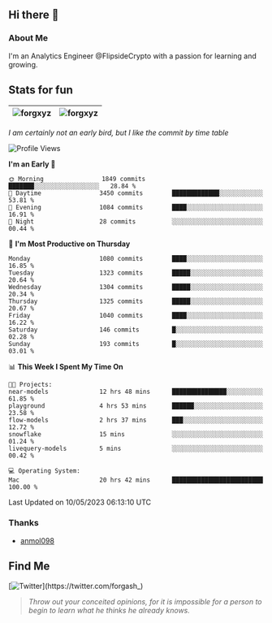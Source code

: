 ## Hi there 👋

### About Me

I'm an Analytics Engineer @FlipsideCrypto with a passion for learning and growing.
  
## Stats for fun

| <img align="center" src="https://github-readme-streak-stats.herokuapp.com/?user=forgxyz&theme=tokyonight" alt="forgxyz" /> | <img align="center" src="https://github-readme-stats.vercel.app/api?username=forgxyz&theme=tokyonight&show_icons=true" alt="forgxyz" /> |
| ------------- |------------- |

*I am certainly not an early bird, but I like the commit by time table*  

<!--START_SECTION:waka-->
![Profile Views](http://img.shields.io/badge/Profile%20Views-0-blue)

**I'm an Early 🐤** 

```text
🌞 Morning                1849 commits        ███████░░░░░░░░░░░░░░░░░░   28.84 % 
🌆 Daytime                3450 commits        █████████████░░░░░░░░░░░░   53.81 % 
🌃 Evening                1084 commits        ████░░░░░░░░░░░░░░░░░░░░░   16.91 % 
🌙 Night                  28 commits          ░░░░░░░░░░░░░░░░░░░░░░░░░   00.44 % 
```
📅 **I'm Most Productive on Thursday** 

```text
Monday                   1080 commits        ████░░░░░░░░░░░░░░░░░░░░░   16.85 % 
Tuesday                  1323 commits        █████░░░░░░░░░░░░░░░░░░░░   20.64 % 
Wednesday                1304 commits        █████░░░░░░░░░░░░░░░░░░░░   20.34 % 
Thursday                 1325 commits        █████░░░░░░░░░░░░░░░░░░░░   20.67 % 
Friday                   1040 commits        ████░░░░░░░░░░░░░░░░░░░░░   16.22 % 
Saturday                 146 commits         █░░░░░░░░░░░░░░░░░░░░░░░░   02.28 % 
Sunday                   193 commits         █░░░░░░░░░░░░░░░░░░░░░░░░   03.01 % 
```


📊 **This Week I Spent My Time On** 

```text
🐱‍💻 Projects: 
near-models              12 hrs 48 mins      ███████████████░░░░░░░░░░   61.85 % 
playground               4 hrs 53 mins       ██████░░░░░░░░░░░░░░░░░░░   23.58 % 
flow-models              2 hrs 37 mins       ███░░░░░░░░░░░░░░░░░░░░░░   12.72 % 
snowflake                15 mins             ░░░░░░░░░░░░░░░░░░░░░░░░░   01.24 % 
livequery-models         5 mins              ░░░░░░░░░░░░░░░░░░░░░░░░░   00.42 % 

💻 Operating System: 
Mac                      20 hrs 42 mins      █████████████████████████   100.00 % 
```


 Last Updated on 10/05/2023 06:13:10 UTC
<!--END_SECTION:waka-->

### Thanks
 - [anmol098](https://github.com/anmol098/waka-readme-stats/)
  
## Find Me
[![Twitter](https://img.shields.io/twitter/url/https/twitter.com/forgash_.svg?style=social&label=Follow%20%40forgash_)](https://twitter.com/forgash_)


> *Throw out your conceited opinions, for it is impossible for a person to begin to learn what he thinks he already knows.* 
